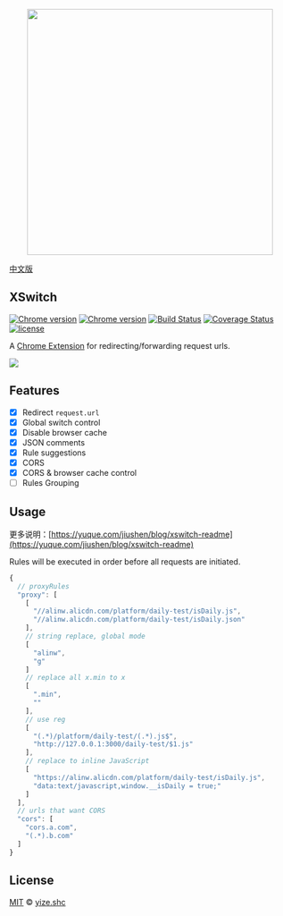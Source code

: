 <p align="center">
  <a href="https://chrome.google.com/webstore/detail/idkjhjggpffolpidfkikidcokdkdaogg">
    <img width="440" src="https://img.alicdn.com/tfs/TB1yll4lyqAXuNjy1XdXXaYcVXa-880-560.png">
  </a>
</p>

[中文版](./readme.md)

## XSwitch

[![Chrome version][badge-cws]][link-cws] [![Chrome version][badge-cws-count]][link-cws] [![Build Status][badge-travis]][link-travis] [![Coverage Status][badge-coverage]][link-coverage] [![license][badge-license]][link-xswitch]

A [Chrome Extension][link-cws] for redirecting/forwarding request urls.

<a href="https://chrome.google.com/webstore/detail/idkjhjggpffolpidfkikidcokdkdaogg">
  <img src="https://img.alicdn.com/tfs/TB1SNbynC_I8KJjy0FoXXaFnVXa-1672-1018.png">
</a>

## Features

- [x] Redirect `request.url`
- [x] Global switch control
- [x] Disable browser cache
- [x] JSON comments
- [x] Rule suggestions
- [x] CORS
- [x] CORS & browser cache control
- [ ] Rules Grouping

## Usage

更多说明：[https://yuque.com/jiushen/blog/xswitch-readme](https://yuque.com/jiushen/blog/xswitch-readme)

Rules will be executed in order before all requests are initiated.

```js
{
  // proxyRules
  "proxy": [
    [
      "//alinw.alicdn.com/platform/daily-test/isDaily.js",
      "//alinw.alicdn.com/platform/daily-test/isDaily.json"
    ],
    // string replace, global mode
    [
      "alinw",
      "g"
    ]
    // replace all x.min to x
    [
      ".min",
      ""
    ],
    // use reg
    [
      "(.*)/platform/daily-test/(.*).js$",
      "http://127.0.0.1:3000/daily-test/$1.js"
    ],
    // replace to inline JavaScript
    [
      "https://alinw.alicdn.com/platform/daily-test/isDaily.js",
      "data:text/javascript,window.__isDaily = true;"
    ]
  ],
  // urls that want CORS
  "cors": [
    "cors.a.com",
    "(.*).b.com"
  ]
}
```

## License

[MIT](https://opensource.org/licenses/MIT) © [yize.shc](https://ithans.com)

[link-xswitch]: https://github.com/yize/xswitch
[link-cws]: https://chrome.google.com/webstore/detail/idkjhjggpffolpidfkikidcokdkdaogg
[link-me]: https://github.com/Microsoft/monaco-editor
[link-travis]: https://travis-ci.org/yize/xswitch
[link-coverage]: https://coveralls.io/github/yize/xswitch?branch=master
[badge-travis]: https://travis-ci.org/yize/xswitch.svg?branch=master
[badge-coverage]: https://coveralls.io/repos/github/yize/xswitch/badge.svg?branch=master
[badge-license]: https://img.shields.io/github/license/yize/xswitch.svg
[badge-cws]: https://img.shields.io/chrome-web-store/v/idkjhjggpffolpidfkikidcokdkdaogg.svg?label=chrome
[badge-cws-count]: https://img.shields.io/chrome-web-store/users/idkjhjggpffolpidfkikidcokdkdaogg.svg
